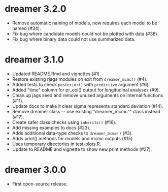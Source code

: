 # dreamer 3.2.0

* Remove automatic naming of models, now requires each model to be named (#34).
* Fix bug where candidate models could not be plotted with data (#38).
* Fix bug where binary data could not use summarized data.

# dreamer 3.1.0

* Updated README.Rmd and vignettes (#1).
* Restore existing rjags modules on exit from `dreamer_mcmc()` (#4).
* Added tests to check `posterior()` with `predictive` argument (#6).
* Added "time" column for pr_eoi() output for longitudinal analyses (#9).
* Clean up jags seed and remove unused arguments on internal functions (#11).
* Update docs to make it clear sigma represents standard deviation (#14).
* Remove dreamer class -- use existing "dreamer_mcmc"" class instead (#17).
* Create safer class checks using `inherits()` (#16).
* Add missing examples to docs (#23).
* Adds additional data-type checks to `dreamer_mcmc()` (#3).
* Adds print() methods for models and mcmc outputs (#15).
* Uses temporary directories in test-plots.R.
* Update to README and vignette to show new print methods (#27).

# dreamer 3.0.0

* First open-source release.
